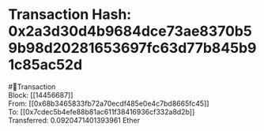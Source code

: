 
Transaction Hash: 0x2a3d30d4b9684dce73ae8370b59b98d20281653697fc63d77b845b91c85ac52d
====================================================================================
  
#💸Transaction  
Block: [[14456687]]  
From: [[0x68b3465833fb72a70ecdf485e0e4c7bd8665fc45]]  
To: [[0x7cdec5b4efe88b81ac611f38416936cf332a8d2b]]  
Transferred: 0.0920471401393961 Ether